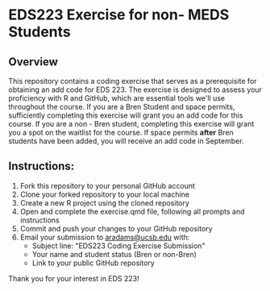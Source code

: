 # EDS223 Exercise for non- MEDS Students

## Overview
This repository contains a coding exercise that serves as a prerequisite for obtaining an add code for EDS 223. The exercise is designed to assess your proficiency with R and GitHub, which are essential tools we'll use throughout the course. If you are a Bren Student and space permits, sufficiently completing this exercise will grant you an add code for this course. If you are a non - Bren student, completing this exercise will grant you a spot on the waitlist for the course. If space permits **after** Bren students have been added, you will receive an add code in September. 

## Instructions: 

1. Fork this repository to your personal GitHub account
2. Clone your forked repository to your local machine
3. Create a new R project using the cloned repository
4. Open and complete the exercise.qmd file, following all prompts and instructions
5. Commit and push your changes to your GitHub repository
6.  Email your submission to aradams@ucsb.edu with:
      - Subject line: "EDS223 Coding Exercise Submission"
      - Your name and student status (Bren or non-Bren)
      - Link to your public GitHub repository
  

Thank you for your interest in EDS 223! 



